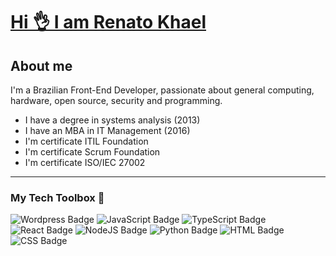 # [Hi 👌 I am Renato Khael](https://renatokhael.dev/)

## About me
I'm a Brazilian Front-End Developer, passionate about general computing, hardware, open source, security and programming. 

* I have a degree in systems analysis (2013)
* I have an MBA in IT Management (2016)
* I'm certificate ITIL Foundation
* I'm certificate Scrum Foundation
* I'm certificate ISO/IEC 27002

---
### My Tech Toolbox 🧰 

  ![Wordpress Badge](https://img.shields.io/badge/WordPress-21759B?logo=wordpress&logoColor=black&style=for-the-badge)
  ![JavaScript Badge](https://img.shields.io/badge/JavaScript-F7DF1E?style=for-the-badge&logo=javascript&logoColor=black)
  ![TypeScript Badge](https://img.shields.io/badge/TypeScript-007ACC?style=for-the-badge&logo=typescript&logoColor=white)
  ![React Badge](https://img.shields.io/badge/-ReactJs-61DAFB?logo=react&logoColor=black&style=for-the-badge)
  ![NodeJS Badge](https://img.shields.io/badge/Node.js-339933?style=for-the-badge&logo=node.js&logoColor=white)
  ![Python Badge](https://img.shields.io/badge/Python-3776AB?style=for-the-badge&logo=python&logoColor=white)
  ![HTML Badge](https://img.shields.io/badge/HTML5-EA3F0E?style=for-the-badge&logo=html5&logoColor=white)
  ![CSS Badge](https://img.shields.io/badge/CSS3-0567AA?&style=for-the-badge&logo=css3&logoColor=white)



